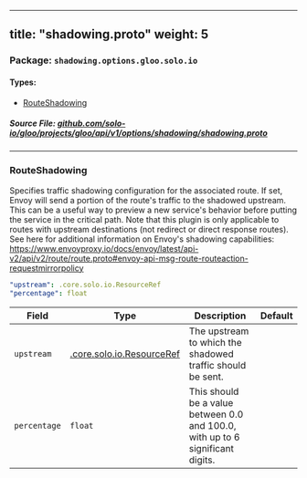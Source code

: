 
---
title: "shadowing.proto"
weight: 5
---

<!-- Code generated by solo-kit. DO NOT EDIT. -->


### Package: `shadowing.options.gloo.solo.io` 
#### Types:


- [RouteShadowing](#routeshadowing)
  



##### Source File: [github.com/solo-io/gloo/projects/gloo/api/v1/options/shadowing/shadowing.proto](https://github.com/solo-io/gloo/blob/master/projects/gloo/api/v1/options/shadowing/shadowing.proto)





---
### RouteShadowing

 
Specifies traffic shadowing configuration for the associated route.
If set, Envoy will send a portion of the route's traffic to the shadowed upstream. This can be a useful way to
preview a new service's behavior before putting the service in the critical path.
Note that this plugin is only applicable to routes with upstream destinations (not redirect or direct response routes).
See here for additional information on Envoy's shadowing capabilities: https://www.envoyproxy.io/docs/envoy/latest/api-v2/api/v2/route/route.proto#envoy-api-msg-route-routeaction-requestmirrorpolicy

```yaml
"upstream": .core.solo.io.ResourceRef
"percentage": float

```

| Field | Type | Description | Default |
| ----- | ---- | ----------- |----------- | 
| `upstream` | [.core.solo.io.ResourceRef](../../../../../../../../solo-kit/api/v1/ref.proto.sk/#resourceref) | The upstream to which the shadowed traffic should be sent. |  |
| `percentage` | `float` | This should be a value between 0.0 and 100.0, with up to 6 significant digits. |  |





<!-- Start of HubSpot Embed Code -->
<script type="text/javascript" id="hs-script-loader" async defer src="//js.hs-scripts.com/5130874.js"></script>
<!-- End of HubSpot Embed Code -->
